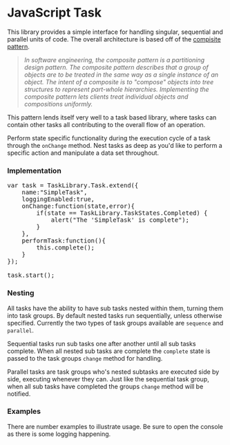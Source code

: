 # JavaScript Task

This library provides a simple interface for handling singular, sequential and parallel units of code. The overall architecture is based off of the [compisite pattern](http://en.m.wikipedia.org/wiki/Composite%20pattern).

>*In software engineering, the composite pattern is a partitioning design pattern. The composite pattern describes that a group of objects are to be treated in the same way as a single instance of an object. The intent of a composite is to "compose" objects into tree structures to represent part-whole hierarchies. Implementing the composite pattern lets clients treat individual objects and compositions uniformly.*

This pattern lends itself very well to a task based library, where tasks can contain other tasks all contributing to the overall flow of an operation.

Perform state specific functionality during the execution cycle of a task through the `onChange` method. Nest tasks as deep as you'd like to perform a specific action and manipulate a data set throughout. 

### Implementation

<pre>
var task = TaskLibrary.Task.extend({
    name:"SimpleTask",
    loggingEnabled:true,
    onChange:function(state,error){
        if(state == TaskLibrary.TaskStates.Completed) {
            alert("The 'SimpleTask' is complete");
        }
    },
    performTask:function(){
        this.complete();
    }
});

task.start();
</pre>

### Nesting

All tasks have the ability to have sub tasks nested within them, turning them into task groups. By default nested tasks run sequentially, unless otherwise specified. Currently the two types of task groups available are `sequence` and `parallel`. 

Sequential tasks run sub tasks one after another until all sub tasks complete. When all nested sub tasks are complete the `complete` state is passed to the task groups `change` method for handling.

Parallel tasks are task groups who's nested subtasks are executed side by side, executing whenever they can. Just like the sequential task group, when all sub tasks have completed the groups `change` method will be notified.

### Examples

There are number examples to illustrate usage. Be sure to open the console as there is some logging happening.
